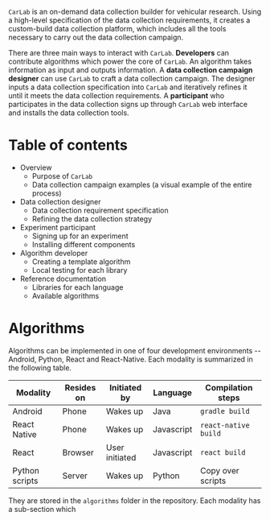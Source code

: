 `CarLab` is an on-demand data collection builder for vehicular research. Using a high-level specification of the data collection requirements, it creates a custom-build data collection platform, which includes all the tools necessary to carry out the data collection campaign. 

There are three main ways to interact with `CarLab`. **Developers** can contribute algorithms which power the core of `CarLab`. An algorithm takes information as input and outputs information. A **data collection campaign designer** can use `CarLab` to craft a data collection campaign. The designer inputs a data collection specification into `CarLab` and iteratively refines it until it meets the data collection requirements. A **participant** who participates in the data collection signs up through `CarLab` web interface and installs the data collection tools.

# Table of contents
* Overview
  * Purpose of `CarLab`
  * Data collection campaign examples (a visual example of the entire process)
* Data collection designer
  * Data collection requirement specification
  * Refining the data collection strategy
* Experiment participant
  * Signing up for an experiment
  * Installing different components
* Algorithm developer
  * Creating a template algorithm
  * Local testing for each library
* Reference documentation
  * Libraries for each language
  * Available algorithms

# Algorithms
Algorithms can be implemented in one of four development environments -- Android, Python, React and React-Native. Each modality is summarized in the following table.

| Modality  | Resides on  | Initiated by  | Language | Compilation steps   |
|---|---|---|---|---|
| Android  | Phone  | Wakes up  |  Java |  `gradle build` |
| React Native  |  Phone | Wakes up  | Javascript  | `react-native build`  |
|  React | Browser  | User initiated  | Javascript  |  `react build` |
| Python scripts | Server  | Wakes up  |  Python | Copy over scripts  |

They are stored in the `algorithms` folder in the repository. Each modality has a sub-section which 
